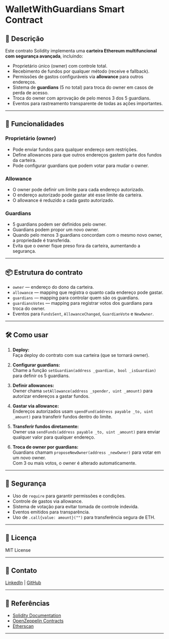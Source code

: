 # WalletWithGuardians Smart Contract

## 📜 Descrição

Este contrato Solidity implementa uma **carteira Ethereum multifuncional com segurança avançada**, incluindo:

- Proprietário único (owner) com controle total.
- Recebimento de fundos por qualquer método (receive e fallback).
- Permissões de gastos configuráveis via **allowance** para outros endereços.
- Sistema de **guardians** (5 no total) para troca do owner em casos de perda de acesso.
- Troca do owner com aprovação de pelo menos 3 dos 5 guardians.
- Eventos para rastreamento transparente de todas as ações importantes.

---

## 🚀 Funcionalidades

### Proprietário (owner)

- Pode enviar fundos para qualquer endereço sem restrições.
- Define allowances para que outros endereços gastem parte dos fundos da carteira.
- Pode configurar guardians que podem votar para mudar o owner.

### Allowance

- O owner pode definir um limite para cada endereço autorizado.
- O endereço autorizado pode gastar até esse limite da carteira.
- O allowance é reduzido a cada gasto autorizado.

### Guardians

- 5 guardians podem ser definidos pelo owner.
- Guardians podem propor um novo owner.
- Quando pelo menos 3 guardians concordam com o mesmo novo owner, a propriedade é transferida.
- Evita que o owner fique preso fora da carteira, aumentando a segurança.

---

## 📦 Estrutura do contrato

- `owner` — endereço do dono da carteira.
- `allowance` — mapping que registra o quanto cada endereço pode gastar.
- `guardians` — mapping para controlar quem são os guardians.
- `guardiansVotes` — mapping para registrar votos dos guardians para troca do owner.
- Eventos para `FundsSent`, `AllowanceChanged`, `GuardianVote` e `NewOwner`.

---

## 🛠 Como usar

1. **Deploy:**  
   Faça deploy do contrato com sua carteira (que se tornará owner).

2. **Configurar guardians:**  
   Chame a função `setGuardian(address _guardian, bool _isGuardian)` para definir os 5 guardians.

3. **Definir allowances:**  
   Owner chama `setAllowance(address _spender, uint _amount)` para autorizar endereços a gastar fundos.

4. **Gastar via allowance:**  
   Endereços autorizados usam `spendFund(address payable _to, uint _amount)` para transferir fundos dentro do limite.

5. **Transferir fundos diretamente:**  
   Owner usa `sendFunds(address payable _to, uint _amount)` para enviar qualquer valor para qualquer endereço.

6. **Troca de owner por guardians:**  
   Guardians chamam `proposeNewOwner(address _newOwner)` para votar em um novo owner.  
   Com 3 ou mais votos, o owner é alterado automaticamente.

---

## 🔐 Segurança

- Uso de `require` para garantir permissões e condições.
- Controle de gastos via allowance.
- Sistema de votação para evitar tomada de controle indevida.
- Eventos emitidos para transparência.
- Uso de `.call{value: amount}("")` para transferência segura de ETH.

---

## 📄 Licença

MIT License

---

## 📌 Contato

  
[LinkedIn](https://www.linkedin.com/in/vinicavalheiro/) | [GitHub](https://github.com/vinicavalheiro)

---

## 📌 Referências

- [Solidity Documentation](https://docs.soliditylang.org/)
- [OpenZeppelin Contracts](https://openzeppelin.com/contracts/)
- [Etherscan](https://etherscan.io/)

---

